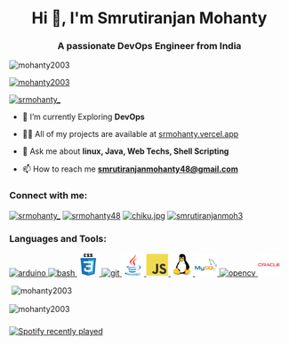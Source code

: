 <h1 align="center">Hi 👋, I'm Smrutiranjan Mohanty</h1>
<h3 align="center">A passionate DevOps Engineer from India</h3>

<p align="left"> <img src="https://komarev.com/ghpvc/?username=mohanty2003&label=Profile%20views&color=0e75b6&style=flat" alt="mohanty2003" /> </p>

<p align="left"> <a href="https://github.com/ryo-ma/github-profile-trophy"><img src="https://github-profile-trophy.vercel.app/?username=mohanty2003" alt="mohanty2003" /></a> </p>

<p align="left"> <a href="https://twitter.com/srmohanty_" target="blank"><img src="https://img.shields.io/twitter/follow/srmohanty_?logo=twitter&style=for-the-badge" alt="srmohanty_" /></a> </p>

- 🌱 I’m currently Exploring **DevOps**

- 👨‍💻 All of my projects are available at [srmohanty.vercel.app](srmohanty.vercel.app)

- 💬 Ask me about **linux, Java, Web Techs, Shell Scripting**

- 📫 How to reach me **smrutiranjanmohanty48@gmail.com**

<h3 align="left">Connect with me:</h3>
<p align="left">
<a href="https://twitter.com/srmohanty_" target="blank"><img align="center" src="https://raw.githubusercontent.com/rahuldkjain/github-profile-readme-generator/master/src/images/icons/Social/twitter.svg" alt="srmohanty_" height="30" width="40" /></a>
<a href="https://linkedin.com/in/srmohanty48" target="blank"><img align="center" src="https://raw.githubusercontent.com/rahuldkjain/github-profile-readme-generator/master/src/images/icons/Social/linked-in-alt.svg" alt="srmohanty48" height="30" width="40" /></a>
<a href="https://instagram.com/chiku.jpg" target="blank"><img align="center" src="https://raw.githubusercontent.com/rahuldkjain/github-profile-readme-generator/master/src/images/icons/Social/instagram.svg" alt="chiku.jpg" height="30" width="40" /></a>
<a href="https://www.hackerrank.com/smrutiranjanmoh3" target="blank"><img align="center" src="https://raw.githubusercontent.com/rahuldkjain/github-profile-readme-generator/master/src/images/icons/Social/hackerrank.svg" alt="smrutiranjanmoh3" height="30" width="40" /></a>
</p>

<h3 align="left">Languages and Tools:</h3>
<p align="left"> <a href="https://www.arduino.cc/" target="_blank" rel="noreferrer"> <img src="https://cdn.worldvectorlogo.com/logos/arduino-1.svg" alt="arduino" width="40" height="40"/> </a> <a href="https://www.gnu.org/software/bash/" target="_blank" rel="noreferrer"> <img src="https://www.vectorlogo.zone/logos/gnu_bash/gnu_bash-icon.svg" alt="bash" width="40" height="40"/> </a> <a href="https://www.w3schools.com/css/" target="_blank" rel="noreferrer"> <img src="https://raw.githubusercontent.com/devicons/devicon/master/icons/css3/css3-original-wordmark.svg" alt="css3" width="40" height="40"/> </a> <a href="https://git-scm.com/" target="_blank" rel="noreferrer"> <img src="https://www.vectorlogo.zone/logos/git-scm/git-scm-icon.svg" alt="git" width="40" height="40"/> </a> <a href="https://www.java.com" target="_blank" rel="noreferrer"> <img src="https://raw.githubusercontent.com/devicons/devicon/master/icons/java/java-original.svg" alt="java" width="40" height="40"/> </a> <a href="https://developer.mozilla.org/en-US/docs/Web/JavaScript" target="_blank" rel="noreferrer"> <img src="https://raw.githubusercontent.com/devicons/devicon/master/icons/javascript/javascript-original.svg" alt="javascript" width="40" height="40"/> </a> <a href="https://www.linux.org/" target="_blank" rel="noreferrer"> <img src="https://raw.githubusercontent.com/devicons/devicon/master/icons/linux/linux-original.svg" alt="linux" width="40" height="40"/> </a> <a href="https://www.mysql.com/" target="_blank" rel="noreferrer"> <img src="https://raw.githubusercontent.com/devicons/devicon/master/icons/mysql/mysql-original-wordmark.svg" alt="mysql" width="40" height="40"/> </a> <a href="https://opencv.org/" target="_blank" rel="noreferrer"> <img src="https://www.vectorlogo.zone/logos/opencv/opencv-icon.svg" alt="opencv" width="40" height="40"/> </a> <a href="https://www.oracle.com/" target="_blank" rel="noreferrer"> <img src="https://raw.githubusercontent.com/devicons/devicon/master/icons/oracle/oracle-original.svg" alt="oracle" width="40" height="40"/> </a> </p>

<p>&nbsp;<img align="center" src="https://github-readme-stats.vercel.app/api?username=mohanty2003&show_icons=true&locale=en" alt="mohanty2003" /></p>

<p><img align="center" src="https://github-readme-streak-stats.herokuapp.com/?user=mohanty2003&" alt="mohanty2003" /></p>

###
<div align="left">
  <a href="https://open.spotify.com/user/m3oqlww6z5jcb0h04jjkxc6n0">
    <img src="https://spotify-recently-played-readme.vercel.app/api?user=m3oqlww6z5jcb0h04jjkxc6n0&count=2&unique=true" alt="Spotify recently played"  />
  </a>
</div>

